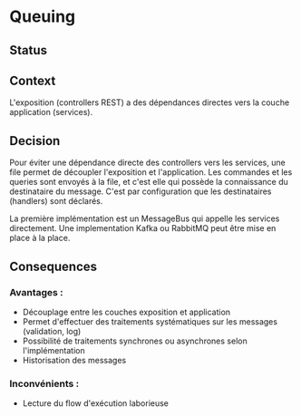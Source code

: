 # Queuing

## Status


## Context

L'exposition (controllers REST) a des dépendances directes 
vers la couche application (services).


## Decision

Pour éviter une dépendance directe des controllers vers les services, 
une file permet de découpler l'exposition et l'application.
Les commandes et les queries sont envoyés à la file, et c'est elle qui possède
la connaissance du destinataire du message.
C'est par configuration que les destinataires (handlers) sont déclarés.

La première implémentation est un MessageBus qui appelle les services directement.
Une implementation Kafka ou RabbitMQ peut être mise en place à la place.

## Consequences

### Avantages :
- Découplage entre les couches exposition et application
- Permet d'effectuer des traitements systématiques sur les messages (validation, log)
- Possibilité de traitements synchrones ou asynchrones selon l'implémentation
- Historisation des messages

### Inconvénients :
- Lecture du flow d'exécution laborieuse
